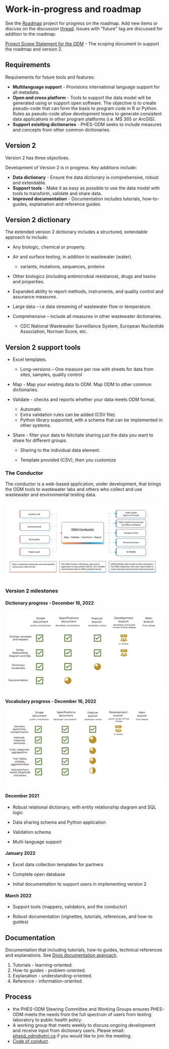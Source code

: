 # Work-in-progress and roadmap

See the [Roadmap](https://github.com/Big-Life-Lab/covid-19-wastewater/projects/3?add_cards_query=is%3Aopen) project for progress on the roadmap. Add new items or discuss on the discussion [thread](https://github.com/Big-Life-Lab/covid-19-wastewater/discussions/108). Issues with "future" tag are discussed for addition to the roadmap.

[Project Scope Statement for the ODM](https://docs.google.com/document/d/1QPSTi3zdY5eUQ62eOxSDMVyJBiKa2HEzKHEAnBzpRYA/edit) - The scoping document to support the roadmap and version 2.

## Requirements

Requirements for future tools and features:

- **Multilanguage support** - Provisions international language support for all metadata.
- **Open and cross platform** - Tools to support the data model will be generated using or support open software. The objective is to create pseudo-code that can form the basis to program code in R or Python. Rules as pseudo-code allow development teams to generate consistent data applications in other program platforms (i.e. MS 365 or ArcGIS).
- **Support exisiting dictionaries** - PHES-ODM seeks to include measures and concepts from other common dictionaries.

## Version 2

Version 2 has three objectives.

Development of Version 2 is in progress. Key additions include:

- **Data dictionary** - Ensure the data dictionary is comprehensive, robust and extendable.
- **Support tools** - Make it as easy as possible to use the data model with tools to transform, validate and share data.
- **Improved documentation** - Documentation includes tutorials, how-to-guides, explaination and reference guides.

## Version 2 dictionary

The extended version 2 dictionary includes a structured, extendable approach to include:

- Any biologic, chemical or property.

- Air and surface testing, in addition to wastewater (water).

  - variants, mutations, sequences, proteins

- Other biologics (including antimicrobial resistance), drugs and toxins and properties.

- Expanded ability to report methods, instruments, and quality control and assurance measures.

- Large data – i.e data streaming of wastewater flow or temperature.

- Comprehensive – include all measures in other wastewater dictionaries.

  - CDC National Wastewater Surveillance System, European Nucleotide Association, Norman Score, etc.

## Version 2 support tools

- Excel templates.

  - Long-versions – One measure per row with sheets for data from sites, samples, quality control

- Map - Map your existing data to ODM. Map ODM to other common dictionaries.

- Validate - checks and reports whether your data meets ODM format.

  - Automatic
  - Extra validation rules can be added (CSV file).
  - Python library supported, with a schema that can be implemented in other systems.

- Share - filter your data to felicitate sharing just the data you want to share for different groups

  - Sharing to the individual data element.

  - Template provided (CSV), then you customize

### The Conductor

The conductor is a web-based application, under development, that brings the ODM tools to wastewater labs and others who collect and use wastewater and environmental testing data.

![](img/conductor.png)

### Version 2 milestones

#### Dictionary progress - December 16, 2022

![](img/V2-progress.png)

#### Vocabulary progress - December 16, 2022

![](img/V2-dictionary.png)

#### December 2021​

- Robust relational dictionary, with entity relationship diagram and SQL logic​

- Data sharing schema and Python application​

- Validation schema​

- Multi-language support​

#### January 2022​

- Excel data collection templates for partners​

- Complete open database​

- Initial documentation to support users in implementing version 2​

#### March 2022​

- Support tools (mappers, validators, and the conductor)​

- Robust documentation (vignettes, tutorials, references, and how-to guides)

## Documentation

Documentation that including tutorials, how-to guides, technical references and explanations. See [Divio documentation approach](https://documentation.divio.com).

1. Tutorials - learning-oriented.
1. How-to guides - problem-oriented.
1. Explanation - understanding-oriented.
1. Reference - information-oriented.

## Process

- the PHES-ODM Steering Committee and Working Groups ensures PHES-ODM meets the needs from the full spectrum of users from testing laboratory to public health policy.
- A working group that meets weekly to discuss ongoing development and receive input from dictionary users. Please email: phesd_odm@ohri.ca if you would like to join the meeting.
- [Code of conduct](CODE_OF_CONDUCT.md).
